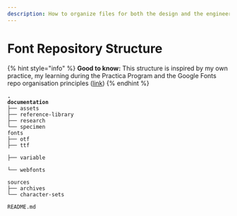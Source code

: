```yaml
---
description: How to organize files for both the design and the engineering work.
---
```


# Font Repository Structure

{% hint style="info" %}
**Good to know:** This structure is inspired by my own practice, my learning during the Practica Program and the Google Fonts repo organisation principles ([link](https://googlefonts.github.io/gf-guide/googlefonts.html#repository-structure))
{% endhint %}

<pre><code><strong>.
</strong><strong>documentation
</strong>├── assets
├── reference-library
├── research
└── specimen
fonts
├── otf
├── ttf
├── variable
└── webfonts
sources
├── archives
└── character-sets
README.md
</code></pre>
